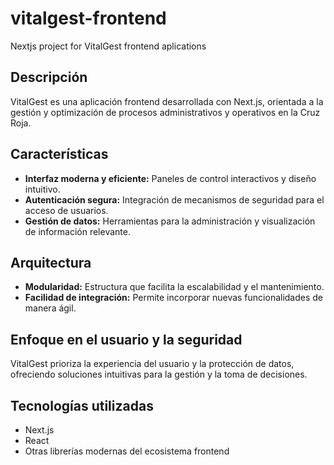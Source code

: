 # vitalgest-frontend

Nextjs project for VitalGest frontend aplications

## Descripción

VitalGest es una aplicación frontend desarrollada con Next.js, orientada a la gestión y optimización de procesos administrativos y operativos en la Cruz Roja.

## Características

- **Interfaz moderna y eficiente:** Paneles de control interactivos y diseño intuitivo.
- **Autenticación segura:** Integración de mecanismos de seguridad para el acceso de usuarios.
- **Gestión de datos:** Herramientas para la administración y visualización de información relevante.

## Arquitectura

- **Modularidad:** Estructura que facilita la escalabilidad y el mantenimiento.
- **Facilidad de integración:** Permite incorporar nuevas funcionalidades de manera ágil.

## Enfoque en el usuario y la seguridad

VitalGest prioriza la experiencia del usuario y la protección de datos, ofreciendo soluciones intuitivas para la gestión y la toma de decisiones.

## Tecnologías utilizadas

- Next.js
- React
- Otras librerías modernas del ecosistema frontend
